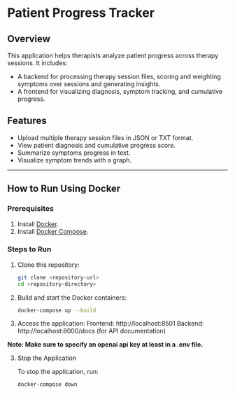 # Patient Progress Tracker

## Overview

This application helps therapists analyze patient progress across therapy sessions. It includes:
- A backend for processing therapy session files, scoring and weighting symptoms over sessions and generating insights.
- A frontend for visualizing diagnosis, symptom tracking, and cumulative progress.

## Features

- Upload multiple therapy session files in JSON or TXT format.
- View patient diagnosis and cumulative progress score.
- Summarize symptoms progress in text.
- Visualize symptom trends with a graph.

---

## How to Run Using Docker

### Prerequisites
1. Install [Docker](https://www.docker.com/get-started).
2. Install [Docker Compose](https://docs.docker.com/compose/install/).

### Steps to Run
1. Clone this repository:
   ```bash
   git clone <repository-url>
   cd <repository-directory>

2. Build and start the Docker containers:
    ```bash
    docker-compose up --build

3. Access the application:
        Frontend: http://localhost:8501
        Backend: http://localhost:8000/docs (for API documentation)

<b> Note: Make sure to specify an openai api key at least in a .env file. </b>

3. Stop the Application

    To stop the application, run:
    ```bash
    docker-compose down


